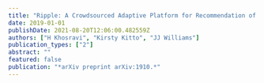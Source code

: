 ```yaml
---
title: "Ripple: A Crowdsourced Adaptive Platform for Recommendation of Learning Activities"
date: 2019-01-01
publishDate: 2021-08-20T12:06:00.482559Z
authors: ["H Khosravi", "Kirsty Kitto", "JJ Williams"]
publication_types: ["2"]
abstract: ""
featured: false
publication: "*arXiv preprint arXiv:1910.*"
---
```


